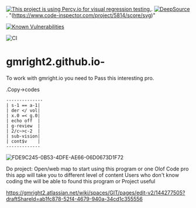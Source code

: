 [![This project is using Percy.io for visual regression testing.](https://percy.io/static/images/percy-badge.svg)](https://percy.io/Gmright2/Gmright2-).           [![DeepSource](https://static.deepsource.io/deepsource-badge-light-mini.svg)](https://deepsource.io/gh/gmright2/Gmright2.bucket.QA/?ref=repository-badge).                "(https://www.code-inspector.com/project/5814/score/svg)"

<a href="https://snyk.io/test/github/gmright2/gmright2.github.io-?targetFile=Gmright/Milestones/MiniTerm.csproj"><img src="https://snyk.io/test/github/gmright2/gmright2.github.io-/badge.svg?targetFile=Gmright/Milestones/MiniTerm.csproj" alt="Known Vulnerabilities" data-canonical-src="https://snyk.io/test/github/gmright2/gmright2.github.io-?targetFile=Gmright/Milestones/MiniTerm.csproj" style="max-width:100%;"></a>

![CI](https://github.com/gmright2/gmright2.github.io-/workflows/CI/badge.svg?branch=circleci-project-setup)

# gmright2.github.io-
 To work with gmright.io you need to 
Pass this interesting pro.


.Copy->codes 
 

    --------------
    | s-1 == a-1|
    | der </ vol|
    | x.0 =< g.0|
    | echo off  |
    | g-review  |
    | 2/c~>c-2  |
    | sub-vision|
    | cont$v    |
    -------------

![FDE9C245-0B53-4DFE-AE66-06D0673D1F72](https://user-images.githubusercontent.com/59498844/75740404-23fc2680-5ccd-11ea-8fa9-64bc13e7dede.jpeg)


Do project:
Open/web map to start using this program or one Olof 
Code pro this app will take you to different level of content 
Users who don't know coding the will be able to found this program or 
Project useful 

https://gmright2.atlassian.net/wiki/spaces/GIT/pages/edit-v2/144277505?draftShareId=ab1fc878-52f4-4679-940a-34cd1c355556

